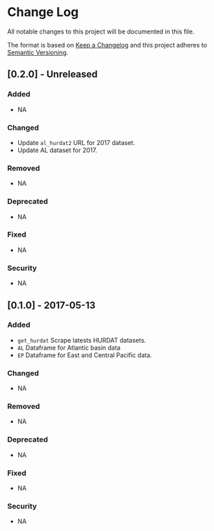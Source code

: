 # Change Log

All notable changes to this project will be documented in this file.

The format is based on [Keep a Changelog](http://keepachangelog.com/) and this project adheres to [Semantic Versioning](http://semver.org/).

## [0.2.0] - Unreleased

### Added
  - NA

### Changed
  - Update `al_hurdat2` URL for 2017 dataset.
  - Update AL dataset for 2017.

### Removed
  - NA

### Deprecated
  - NA

### Fixed
  - NA

### Security
  - NA
## [0.1.0] - 2017-05-13

### Added
  - `get_hurdat` Scrape latests HURDAT datasets.
  - `AL` Dataframe for Atlantic basin data
  - `EP` Dataframe for East and Central Pacific data.

### Changed
  - NA

### Removed
  - NA

### Deprecated
  - NA

### Fixed
  - NA

### Security
  - NA
